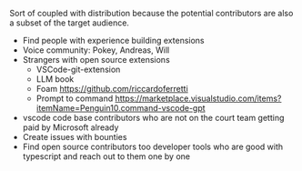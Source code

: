 Sort of coupled with distribution because the potential contributors are also a subset of the target audience.

- Find people with experience building extensions
- Voice community: Pokey, Andreas, Will
- Strangers with open source extensions
  - VSCode-git-extension
  - LLM book
  - Foam https://github.com/riccardoferretti
  - Prompt to command https://marketplace.visualstudio.com/items?itemName=Penguin10.command-vscode-gpt
- vscode code base contributors who are not on the court team getting paid by Microsoft already
- Create issues with bounties
- Find open source contributors too developer tools who are good with typescript and reach out to them one by one
